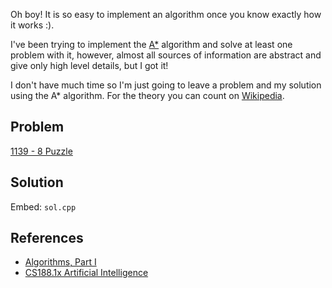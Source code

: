 <p>Oh boy! It is so easy to implement an algorithm once you know exactly how it works :).</p>

<p>I've been trying to implement the <a href="http://en.wikipedia.org/wiki/A*_search_algorithm" target="_blank">A*</a> algorithm and solve at least one problem with it, however, almost all sources of information are abstract and give only high level details, but I got it!</p>

<p>I don't have much time so I'm just going to leave a problem and my solution using the A* algorithm. For the theory you can count on <a href="http://en.wikipedia.org/wiki/A*_search_algorithm" target="_blank">Wikipedia</a>. </p>

## Problem
<a href="http://lightoj.com/volume_showproblem.php?problem=1139" target="_blank">1139 - 8 Puzzle</a>

## Solution
Embed: `sol.cpp`

## References
- [Algorithms, Part I](https://www.coursera.org/course/algs4partI)
- [CS188.1x Artificial Intelligence](https://courses.edx.org/courses/BerkeleyX/CS188.1x/2013_Spring/info)
